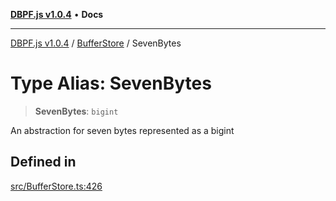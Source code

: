 [**DBPF.js v1.0.4**](../../README.md) • **Docs**

***

[DBPF.js v1.0.4](../../README.md) / [BufferStore](../README.md) / SevenBytes

# Type Alias: SevenBytes

> **SevenBytes**: `bigint`

An abstraction for seven bytes represented as a bigint

## Defined in

[src/BufferStore.ts:426](https://github.com/anonhostpi/DBPF.js/blob/bec1c7f946ae1882f8cb333f8c038d29cc8e75d8/src/BufferStore.ts#L426)
